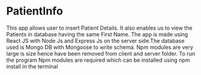 # PatientInfo

This app allows user to insert Patient Details. It also enables us to view the Patients in database having the same First Name.
The app is made using React JS with Node Js and Express Js on the server side.The database used is Mongo DB with Mongoose to write schema.
Npm modules are very large is size hence have been removed from client and server folder. To run the program Npm modules are required which can be installed using npm install in the terminal
